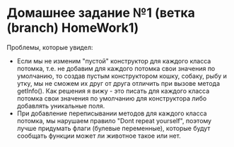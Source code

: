 # Домашнее задание №1 (ветка (branch) HomeWork1)

Проблемы, которые увидел:
* Если мы не изменим "пустой" конструктор для каждого класса потомка, т.е. не добавим для каждого потомка свои значения по умолчанию,
то создав пустым конструктором кошку, собаку, рыбу и утку, мы не сможем их друг от друга отличить при вызове метода getInfo().
Как решения я вижу - это писать для каждого класса потомка свои значения по умолчанию для конструктора либо добавлять уникальные поля.
* При добавление переписывании методов для каждого класса потомка, мы нарушаем правило "Dont repeat yourself", поэтому лучше придумать флаги (булевые переменные),
которые будут сообщать функции может ли животное такое или нет.
